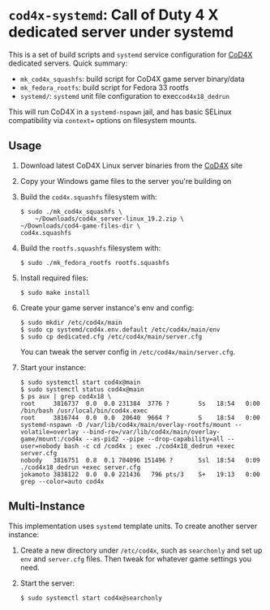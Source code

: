 # `cod4x-systemd`: Call of Duty 4 X dedicated server under systemd

This is a set of build scripts and `systemd` service configuration for
[CoD4X](https://cod4x.me) dedicated servers. Quick summary:

* `mk_cod4x_squashfs`: build script for CoD4X game server binary/data
* `mk_fedora_rootfs`: build script for Fedora 33 rootfs
* `systemd/`: `systemd` unit file configuration to exec`cod4x18_dedrun`

This will run CoD4X in a `systemd-nspawn` jail, and has basic SELinux
compatibility via `context=` options on filesystem mounts.

## Usage

1. Download latest CoD4X Linux server binaries from the
   [CoD4X](https://cod4x.me) site
2. Copy your Windows game files to the server you're building on
3. Build the `cod4x.squashfs` filesystem with:
    
    ```
    $ sudo ./mk_cod4x_squashfs \
        ~/Downloads/cod4x_server-linux_19.2.zip \
	~/Downloads/cod4-game-files-dir \
	cod4x.squashfs
    ```

4. Build the `rootfs.squashfs` filesystem with:

    ```
    $ sudo ./mk_fedora_rootfs rootfs.squashfs
    ```

5. Install required files:

    ```
    $ sudo make install
    ```

6. Create your game server instance's env and config:

    ```
    $ sudo mkdir /etc/cod4x/main
    $ sudo cp systemd/cod4x.env.default /etc/cod4x/main/env
    $ sudo cp dedicated.cfg /etc/cod4x/main/server.cfg
    ```

    You can tweak the server config in `/etc/cod4x/main/server.cfg`.

7. Start your instance:

    ```
    $ sudo systemctl start cod4x@main
    $ sudo systemctl status cod4x@main
    $ ps aux | grep cod4x18 \
    root     3816737  0.0  0.0 231384  3776 ?        Ss   18:54   0:00 /bin/bash /usr/local/bin/cod4x.exec
    root     3816744  0.0  0.0  20640  9664 ?        S    18:54   0:00 systemd-nspawn -D /var/lib/cod4x/main/overlay-rootfs/mount --volatile=overlay --bind-ro=/var/lib/cod4x/main/overlay-game/mount:/cod4x --as-pid2 --pipe --drop-capability=all --user=nobody bash -c cd /cod4x ; exec ./cod4x18_dedrun +exec server.cfg
    nobody   3816751  0.8  0.1 704096 151496 ?       Ssl  18:54   0:09 ./cod4x18_dedrun +exec server.cfg
    jokamoto 3838122  0.0  0.0 221436   796 pts/3    S+   19:13   0:00 grep --color=auto cod4x
    ```

## Multi-Instance

This implementation uses `systemd` template units. To create another
server instance:

1. Create a new directory under `/etc/cod4x`, such as `searchonly` and
   set up `env` and `server.cfg` files. Then tweak for whatever game
   settings you need.
2. Start the server:

    ```
    $ sudo systemctl start cod4x@searchonly
    ```
